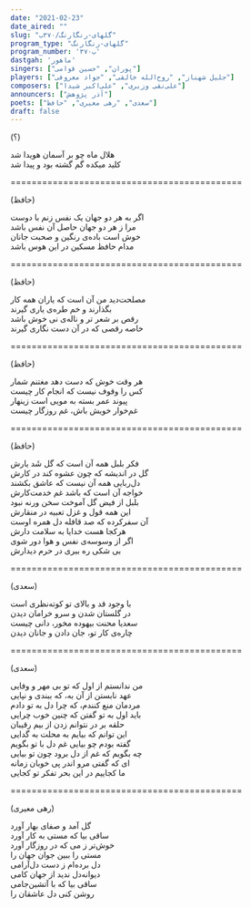 ```yaml
---
date: "2021-02-23"
date_aired: ""
slug: "گلهای-رنگارنگ/۳۷۰ب"
program_type: "گلهای-رنگارنگ"
program_number: '۳۷۰ب'
dastgah: 'ماهور'
singers: ["پوران", "حسین قوامی"]
players: ["جلیل شهناز", "روح‌الله خالقی", "جواد معروفی"]
composers: ["علی‌نقی وزیری", "علی‌اکبر شیدا"]
announcers: ["آذر پژوهش"]
poets: ["سعدی", "رهی معیری", "حافظ"]
draft: false
---
```


(؟)  

هلال ماه چو بر آسمان هویدا شد  
کلید میکده گم گشته بود و پیدا شد  

============================================  

(حافظ)  

اگر به هر دو جهان یک نفس زنم با دوست  
مرا ز هر دو جهان حاصل آن نفس باشد  
خوش است باده‌ی رنگین و صحبت جانان  
مدام حافظ مسکین در این هوس باشد  

============================================  

(حافظ)  

مصلحت‌دید من آن است که یاران همه کار  
بگذارند و خم طره‌ی یاری گیرند  
رقص بر شعر تر و ناله‌ی نی خوش باشد  
خاصه رقصی که در آن دست نگاری گیرند  

============================================  

(حافظ)  

هر وقت خوش که دست دهد مغتنم شمار  
کس را وقوف نیست که انجام کار چیست  
پیوند عمر بسته به مویی است زینهار  
غم‌خوار خویش باش، غم روزگار چیست  

============================================  

(حافظ)  

فکر بلبل همه آن‌ است که گل شَد یارش  
گل در اندیشه که چون عشوه کند در کارش  
دل‌ربایی همه آن نیست که عاشق بکشند  
خواجه آن است که باشد غم خدمت‌کارش  
بلبل از فیض گل آموخت سخن ورنه نبود  
این همه قول و غزل تعبیه در منقارش  
آن سفرکرده که صد قافله دل همره اوست  
هرکجا هست خدایا به سلامت دارش  
اگر از وسوسه‌ی نفس و هوا دور شوی  
بی‌ شکی ره ببری در حرم دیدارش  

============================================  

(سعدی)  

با وجود قد و بالای تو کوته‌نظری است  
در گلستان شدن و سرو خرامان دیدن  
سعدیا محنت بیهوده مخور، دانی چیست  
چاره‌ی کار تو، جان دادن و جانان دیدن  

============================================  

(سعدی)  

من ندانستم از اول که تو بی مهر و وفایی  
عهد نابستن از آن به، که ببندی و نپایی  
مردمان منع کنندم، که چرا دل به تو دادم  
باید اول به تو گفتن که چنین خوب چرایی  
حلقه بر در نتوانم زدن از بیم رقیبان  
این توانم که بیایم به محلت به گدایی  
گفته بودم چو بیایی غم دل با تو بگویم  
چه بگویم که غم از دل برود چون تو بیایی  
ای که گفتی مرو اندر پی خوبان زمانه  
ما کجاییم در این بحر تفکر تو کجایی  

============================================  

(رهی معیری)  

گل آمد و صفای بهار آورد  
ساقی بیا که مستی به کار آورد  
خوش‌تر ز می که در روزگار آورد  
مستی را ببین جوان جهان را  
دل برده‌ام ز دست دل‌آرامی  
دیوانه‌دل ندید از جهان کامی  
ساقی بیا که با آتشین‌جامی  
روشن کنی دل عاشقان را  
